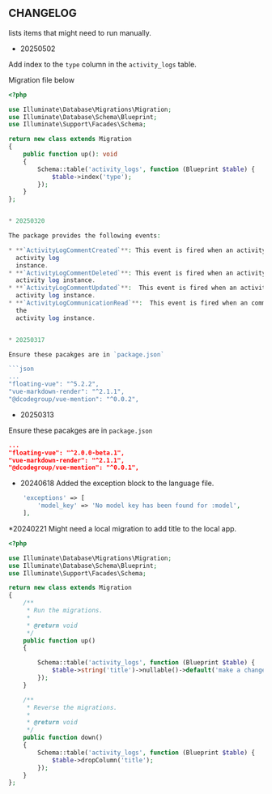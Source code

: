 ## CHANGELOG

lists items that might need to run manually.

* 20250502

Add index to the `type` column in the `activity_logs` table.

Migration file below

```php
<?php

use Illuminate\Database\Migrations\Migration;
use Illuminate\Database\Schema\Blueprint;
use Illuminate\Support\Facades\Schema;

return new class extends Migration
{
    public function up(): void
    {
        Schema::table('activity_logs', function (Blueprint $table) {
            $table->index('type');
        });
    }
};
```

```php

* 20250320

The package provides the following events:

* **`ActivityLogCommentCreated`**: This event is fired when an activity log comment is created. The event receives the
  activity log
  instance.
* **`ActivityLogCommentDeleted`**: This event is fired when an activity log comment is deleted. The event receives the
  activity log instance.
* **`ActivityLogCommentUpdated`**:  This event is fired when an activity log comment is update. The event receives the
  activity log instance.
* **`ActivityLogCommunicationRead`**:  This event is fired when an communication log is marked read. The event receives
  the
  activity log instance.


* 20250317

Ensure these pacakges are in `package.json`

```json
...
"floating-vue": "^5.2.2",
"vue-markdown-render": "^2.1.1",
"@dcodegroup/vue-mention": "^0.0.2",
```

* 20250313

Ensure these pacakges are in `package.json`

```json
...
"floating-vue": "^2.0.0-beta.1",
"vue-markdown-render": "^2.1.1",
"@dcodegroup/vue-mention": "^0.0.1",
```

* 20240618
  Added the exception block to the language file.

```php
    'exceptions' => [
        'model_key' => 'No model key has been found for :model',
    ],

````

*20240221
Might need a local migration to add title to the local app.

```php
<?php

use Illuminate\Database\Migrations\Migration;
use Illuminate\Database\Schema\Blueprint;
use Illuminate\Support\Facades\Schema;

return new class extends Migration
{
    /**
     * Run the migrations.
     *
     * @return void
     */
    public function up()
    {

        Schema::table('activity_logs', function (Blueprint $table) {
            $table->string('title')->nullable()->default('make a change');
        });
    }

    /**
     * Reverse the migrations.
     *
     * @return void
     */
    public function down()
    {
        Schema::table('activity_logs', function (Blueprint $table) {
            $table->dropColumn('title');
        });
    }
};
```